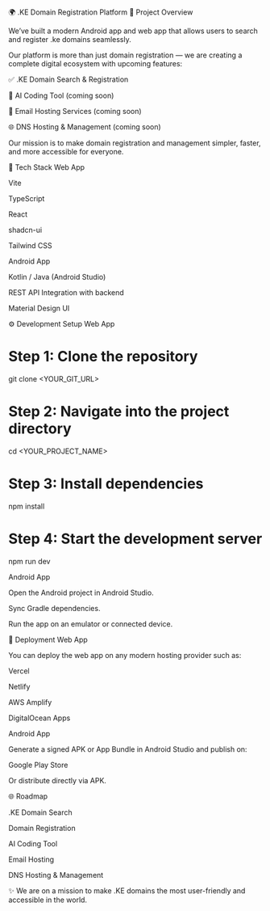 🌍 .KE Domain Registration Platform
📌 Project Overview

We’ve built a modern Android app and web app that allows users to search and register .ke domains seamlessly.

Our platform is more than just domain registration — we are creating a complete digital ecosystem with upcoming features:

✅ .KE Domain Search & Registration

🚀 AI Coding Tool (coming soon)

📧 Email Hosting Services (coming soon)

🌐 DNS Hosting & Management (coming soon)

Our mission is to make domain registration and management simpler, faster, and more accessible for everyone.

🔧 Tech Stack
Web App

Vite

TypeScript

React

shadcn-ui

Tailwind CSS

Android App

Kotlin / Java (Android Studio)

REST API Integration with backend

Material Design UI

⚙️ Development Setup
Web App
# Step 1: Clone the repository
git clone <YOUR_GIT_URL>

# Step 2: Navigate into the project directory
cd <YOUR_PROJECT_NAME>

# Step 3: Install dependencies
npm install

# Step 4: Start the development server
npm run dev

Android App

Open the Android project in Android Studio.

Sync Gradle dependencies.

Run the app on an emulator or connected device.

🚀 Deployment
Web App

You can deploy the web app on any modern hosting provider such as:

Vercel

Netlify

AWS Amplify

DigitalOcean Apps

Android App

Generate a signed APK or App Bundle in Android Studio and publish on:

Google Play Store

Or distribute directly via APK.

🌐 Roadmap

 .KE Domain Search

 Domain Registration

 AI Coding Tool

 Email Hosting

 DNS Hosting & Management

✨ We are on a mission to make .KE domains the most user-friendly and accessible in the world.
